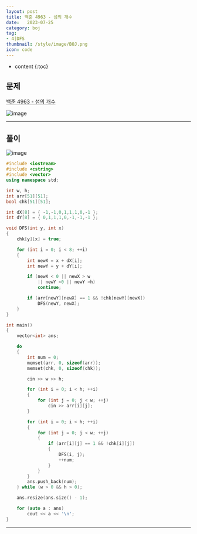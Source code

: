 ```yaml
---
layout: post
title: 백준 4963 - 섬의 개수
date:   2023-07-25
category: boj
tag:
- 4|DFS
thumbnail: /style/image/BOJ.png
icon: code
---
```


* content
{:toc}

## 문제

[백준 4963 - 섬의 개수](https://www.acmicpc.net/problem/4963)  

![image](https://github.com/ssonsonya/ssonsonya.github.io/assets/116151781/aefaef9e-632f-42a8-bde9-6f5d30c1ed88)
  
***
  
## 풀이

![image](https://github.com/ssonsonya/ssonsonya.github.io/assets/116151781/5f5b6e84-c92e-41ae-891c-d24fa4f04570)
  
```cpp
#include <iostream>
#include <cstring>
#include <vector>
using namespace std;

int w, h;
int arr[51][51];
bool chk[51][51];

int dX[8] = { -1,-1,0,1,1,1,0,-1 };
int dY[8] = { 0,1,1,1,0,-1,-1,-1 };

void DFS(int y, int x)
{
    chk[y][x] = true;

	for (int i = 0; i < 8; ++i)
	{
		int newX = x + dX[i];
		int newY = y + dY[i];

		if (newX < 0 || newX > w
			|| newY <0 || newY >h)
			continue;

		if (arr[newY][newX] == 1 && !chk[newY][newX])
			DFS(newY, newX);
	}
}

int main()
{
    vector<int> ans;

	do
	{
		int num = 0;
		memset(arr, 0, sizeof(arr));
		memset(chk, 0, sizeof(chk));

		cin >> w >> h;

		for (int i = 0; i < h; ++i)
		{
			for (int j = 0; j < w; ++j)
				cin >> arr[i][j];
		}

		for (int i = 0; i < h; ++i)
		{
			for (int j = 0; j < w; ++j)
			{
				if (arr[i][j] == 1 && !chk[i][j])
				{
					DFS(i, j);
					++num;
				}
			}
		}
		ans.push_back(num);
	} while (w > 0 && h > 0);

	ans.resize(ans.size() - 1);

	for (auto a : ans)
		cout << a << '\n';
}
```
  
***
